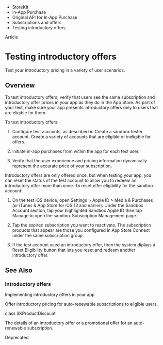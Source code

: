 

- StoreKit
- In-App Purchase
- Original API for In-App Purchase
- Subscriptions and offers
-  Testing introductory offers 

Article

# Testing introductory offers

Test your introductory pricing in a variety of user scenarios.

## Overview

To test introductory offers, verify that users see the same subscription and introductory offer prices in your app as they do in the App Store. As part of your test, make sure your app presents introductory offers only to users that are eligible for them.

To test introductory offers:

1.  Configure test accounts, as described in Create a sandbox tester account. Create a variety of accounts that are eligible or ineligible for offers.

2.  Initiate in-app purchases from within the app for each test user.

3.  Verify that the user experience and pricing information dynamically represent the accurate price of your subscription.

Introductory offers are only offered once, but when testing your app, you can reset the status of the test account to allow you to redeem an introductory offer more than once. To reset offer eligibility for the sandbox account:

1.  On the test iOS device, open Settings \> Apple ID \> Media & Purchases (or iTunes & App Store for iOS 13 and earlier). Under the Sandbox Account section, tap your highlighted Sandbox Apple ID then tap Manage to open the sandbox Subscription Management page.

2.  Tap the expired subscription you want to reactivate. The subscription products that appear are those you configured in App Store Connect under the same subscription group.

3.  If the test account used an introductory offer, then the system diplays a Reset Eligibility button that lets you reset and redeem another introductory offer.

## See Also

### Introductory offers

Implementing introductory offers in your app

Offer introductory pricing for auto-renewable subscriptions to eligible users.

class SKProductDiscount

The details of an introductory offer or a promotional offer for an auto-renewable subscription.

Deprecated

